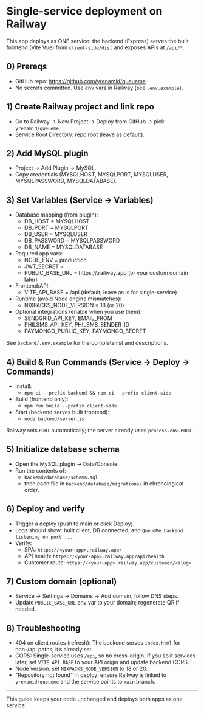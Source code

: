 # Single-service deployment on Railway

This app deploys as ONE service: the backend (Express) serves the built frontend (Vite Vue) from `client-side/dist` and exposes APIs at `/api/*`.

## 0) Prereqs
- GitHub repo: https://github.com/yrenamid/queueme
- No secrets committed. Use env vars in Railway (see `.env.example`).

## 1) Create Railway project and link repo
- Go to Railway → New Project → Deploy from GitHub → pick `yrenamid/queueme`.
- Service Root Directory: repo root (leave as default).

## 2) Add MySQL plugin
- Project → Add Plugin → MySQL.
- Copy credentials (MYSQLHOST, MYSQLPORT, MYSQLUSER, MYSQLPASSWORD, MYSQLDATABASE).

## 3) Set Variables (Service → Variables)
- Database mapping (from plugin):
  - DB_HOST = MYSQLHOST
  - DB_PORT = MYSQLPORT
  - DB_USER = MYSQLUSER
  - DB_PASSWORD = MYSQLPASSWORD
  - DB_NAME = MYSQLDATABASE
- Required app vars:
  - NODE_ENV = production
  - JWT_SECRET = <generate a long random string>
  - PUBLIC_BASE_URL = https://<your-app>.railway.app (or your custom domain later)
- Frontend/API:
  - VITE_API_BASE = /api (default; leave as is for single-service)
- Runtime (avoid Node engine mismatches):
  - NIXPACKS_NODE_VERSION = 18  (or 20)
- Optional integrations (enable when you use them):
  - SENDGRID_API_KEY, EMAIL_FROM
  - PHILSMS_API_KEY, PHILSMS_SENDER_ID
  - PAYMONGO_PUBLIC_KEY, PAYMONGO_SECRET

See `backend/.env.example` for the complete list and descriptions.

## 4) Build & Run Commands (Service → Deploy → Commands)
- Install:
  - `npm ci --prefix backend && npm ci --prefix client-side`
- Build (frontend only):
  - `npm run build --prefix client-side`
- Start (backend serves built frontend):
  - `node backend/server.js`

Railway sets `PORT` automatically; the server already uses `process.env.PORT`.

## 5) Initialize database schema
- Open the MySQL plugin → Data/Console.
- Run the contents of:
  - `backend/database/schema.sql`
  - then each file in `backend/database/migrations/` in chronological order.

## 6) Deploy and verify
- Trigger a deploy (push to main or click Deploy).
- Logs should show: built client, DB connected, and `QueueMe backend listening on port ...`.
- Verify:
  - SPA: `https://<your-app>.railway.app/`
  - API health: `https://<your-app>.railway.app/api/health`
  - Customer route: `https://<your-app>.railway.app/customer/<slug>`

## 7) Custom domain (optional)
- Service → Settings → Domains → Add domain, follow DNS steps.
- Update `PUBLIC_BASE_URL` env var to your domain; regenerate QR if needed.

## 8) Troubleshooting
- 404 on client routes (refresh): The backend serves `index.html` for non-/api paths; it’s already set.
- CORS: Single-service uses `/api`, so no cross-origin. If you split services later, set `VITE_API_BASE` to your API origin and update backend CORS.
- Node version: set `NIXPACKS_NODE_VERSION` to 18 or 20.
- "Repository not found" in deploy: ensure Railway is linked to `yrenamid/queueme` and the service points to `main` branch.

---

This guide keeps your code unchanged and deploys both apps as one service.
